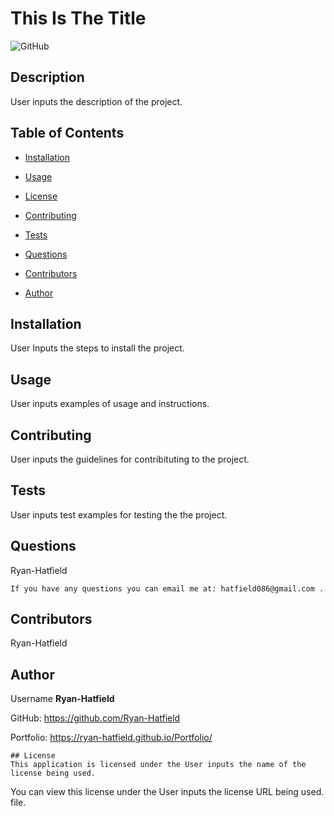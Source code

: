 # This Is The Title
![GitHub](https://img.shields.io/github/license/ryan-Hatfield/Good-README-Generator) 
## Description
User inputs the description of the project.
## Table of Contents

* [Installation](#Installation)

* [Usage](#Usage)

* [License](#License)

* [Contributing](#Contributing)

* [Tests](#Tests)

* [Questions](#Questions)

* [Contributors](#Contributors)

* [Author](#Author)

## Installation
User Inputs the steps to install the project.
## Usage
User inputs examples of usage and instructions.
## Contributing
User inputs the guidelines for contribituting to the project.
## Tests
User inputs test examples for testing the the project.
## Questions
Ryan-Hatfield
```
If you have any questions you can email me at: hatfield086@gmail.com .
```
## Contributors
Ryan-Hatfield
## Author

Username **Ryan-Hatfield**

GitHub: https://github.com/Ryan-Hatfield

Portfolio: https://ryan-hatfield.github.io/Portfolio/
```
## License
This application is licensed under the User inputs the name of the license being used.
```
You can view this license under the User inputs the license URL being used. file.